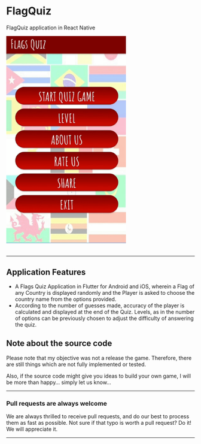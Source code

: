 # FlagQuiz 
FlagQuiz application in React Native

<img src="https://github.com/MobMaxime/FlagQuiz/blob/master/Extra/flagquiz.gif" width="320" alt="FlagQuiz" />
<br/><br/>

---
## Application Features
* A Flags Quiz Application in Flutter for Android and iOS, wherein a Flag of any Country is displayed randomly and the Player is asked to choose the country name from the options provided.
* According to the number of guesses made, accuracy of the player is calculated and displayed at the end of the Quiz. Levels, as in the number of options can be previously chosen to adjust the difficulty of answering the quiz.   
  
  

## Note about the source code

Please note that my objective was not a release the game. Therefore, there are still things which are not fully implemented or tested.

Also, if the source code might give you ideas to build your own game, I will be more than happy… simply let us know…

---

### Pull requests are always welcome

We are always thrilled to receive pull requests, and do our best to
process them as fast as possible. Not sure if that typo is worth a pull
request? Do it! We will appreciate it.

---





